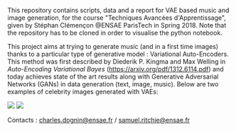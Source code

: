 This repository contains scripts, data and a report for VAE based music and image generation, for the course "Techniques Avancées d'Apprentissage",
given by Stéphan Clémençon @ENSAE ParisTech in Spring 2018. Note that the repository has to be cloned in order to visualise the python notebook.


This project aims at trying to generate music (and in a first time images) thanks to a particular type of generative model : Variational Auto-Encoders. 
This method was first described by Diederik P. Kingma and Max Welling in *Auto-Encoding Variational Bayes* (https://arxiv.org/pdf/1312.6114.pdf) and today achieves state of the art results along with Generative Adversarial Networks (GANs) in data generation (text, image, music). Below are two examples of celebrity images generated with VAEs: 

![](https://github.com/charlesdognin/VAE_Based_Music_Generation/blob/master/images/image_1.png)
![](https://github.com/charlesdognin/VAE_Based_Music_Generation/blob/master/images/image_2.png)


Contacts : charles.dognin@ensae.fr / samuel.ritchie@ensae.fr
